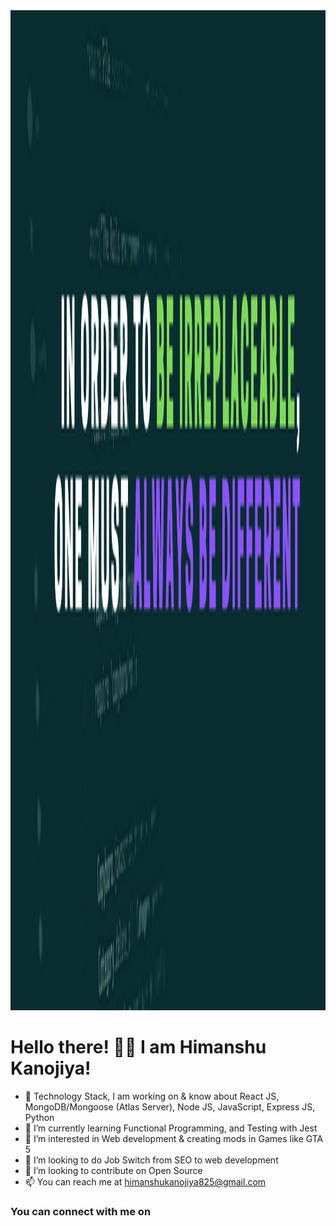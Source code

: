 <img src="https://raw.githubusercontent.com/HimanshuKanojiya/HimanshuKanojiya/main/images/readmePoster.png" style="width:100%; height:40vh;"/>

# Hello there! 👋🏻 I am Himanshu Kanojiya!

- 🌱 Technology Stack, I am working on & know about React JS, MongoDB/Mongoose (Atlas Server), Node JS, JavaScript, Express JS, Python
- 🌱 I’m currently learning Functional Programming, and Testing with Jest
- 👀 I’m interested in Web development & creating mods in Games like GTA 5
- 💞️ I’m looking to do Job Switch from SEO to web development
- 💞️ I’m looking to contribute on Open Source
- 📫 You can reach me at himanshukanojiya825@gmail.com

### You can connect with me on



<!---
HimanshuKanojiya/HimanshuKanojiya is a ✨ special ✨ repository because its `README.md` (this file) appears on your GitHub profile.
You can click the Preview link to take a look at your changes.
--->
